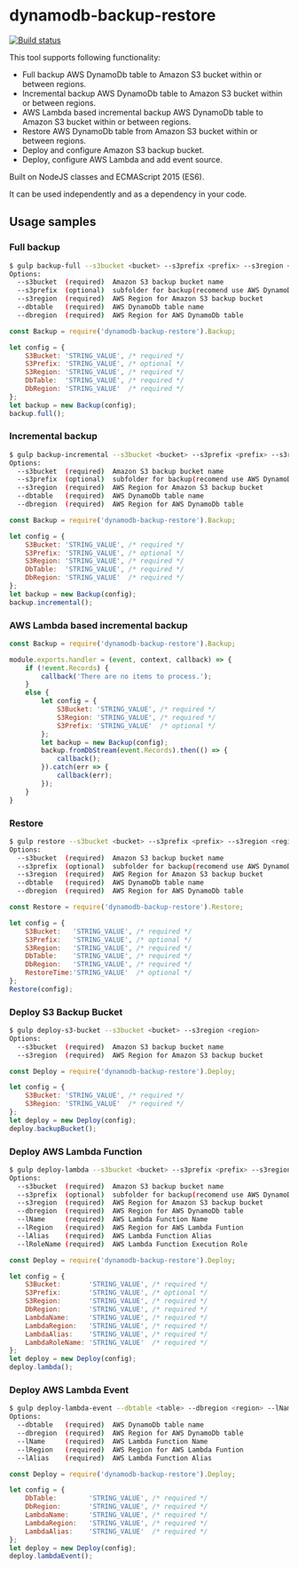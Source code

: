 # dynamodb-backup-restore

[![Build status](https://travis-ci.org/Purple-Unicorns/DynamoDbBackUp.svg?branch=master)](https://travis-ci.org/Purple-Unicorns/DynamoDbBackUp)

This tool supports following functionality:
- Full backup AWS DynamoDb table to Amazon S3 bucket within or between regions.
- Incremental backup AWS DynamoDb table to Amazon S3 bucket within or between regions.
- AWS Lambda based incremental backup AWS DynamoDb  table to Amazon S3 bucket within or between regions.
- Restore AWS DynamoDb table from Amazon S3 bucket within or between regions.
- Deploy and configure Amazon S3 backup bucket.
- Deploy, configure AWS Lambda and add event source.

Built on NodeJS classes and ECMAScript 2015 (ES6).

It can be used independently and as a dependency in your code.

## Usage samples
### Full backup
```bash
$ gulp backup-full --s3bucket <bucket> --s3prefix <prefix> --s3region <region> --dbtable <table> --dbregion <region>
Options:
  --s3bucket  (required)  Amazon S3 backup bucket name 
  --s3prefix  (optional)  subfolder for backup(recomend use AWS DynamoDb table name) 
  --s3region  (required)  AWS Region for Amazon S3 backup bucket
  --dbtable   (required)  AWS DynamoDb table name 
  --dbregion  (required)  AWS Region for AWS DynamoDb table
```

```javascript
const Backup = require('dynamodb-backup-restore').Backup;

let config = {
    S3Bucket: 'STRING_VALUE', /* required */
    S3Prefix: 'STRING_VALUE', /* optional */
    S3Region: 'STRING_VALUE', /* required */
    DbTable:  'STRING_VALUE', /* required */
    DbRegion: 'STRING_VALUE'  /* required */
};
let backup = new Backup(config);
backup.full();
```

### Incremental backup
```bash
$ gulp backup-incremental --s3bucket <bucket> --s3prefix <prefix> --s3region <region> --dbtable <table> --dbregion <region>
Options:
  --s3bucket  (required)  Amazon S3 backup bucket name 
  --s3prefix  (optional)  subfolder for backup(recomend use AWS DynamoDb table name) 
  --s3region  (required)  AWS Region for Amazon S3 backup bucket
  --dbtable   (required)  AWS DynamoDb table name 
  --dbregion  (required)  AWS Region for AWS DynamoDb table
```

```javascript
const Backup = require('dynamodb-backup-restore').Backup;

let config = {
    S3Bucket: 'STRING_VALUE', /* required */
    S3Prefix: 'STRING_VALUE', /* optional */
    S3Region: 'STRING_VALUE', /* required */
    DbTable:  'STRING_VALUE', /* required */
    DbRegion: 'STRING_VALUE'  /* required */
};
let backup = new Backup(config);
backup.incremental();
```

### AWS Lambda based incremental backup
```javascript
const Backup = require('dynamodb-backup-restore').Backup;

module.exports.handler = (event, context, callback) => {
    if (!event.Records) {
        callback('There are no items to process.');
    }
    else {
        let config = {
            S3Bucket: 'STRING_VALUE', /* required */
            S3Region: 'STRING_VALUE', /* required */
            S3Prefix: 'STRING_VALUE'  /* optional */
        };
        let backup = new Backup(config);
        backup.fromDbStream(event.Records).then(() => {
            callback();
        }).catch(err => {
            callback(err);
        });
    }
}
```
### Restore
```bash
$ gulp restore --s3bucket <bucket> --s3prefix <prefix> --s3region <region> --dbtable <table> --dbregion <region>
Options:
  --s3bucket  (required)  Amazon S3 backup bucket name 
  --s3prefix  (optional)  subfolder for backup(recomend use AWS DynamoDb table name) 
  --s3region  (required)  AWS Region for Amazon S3 backup bucket
  --dbtable   (required)  AWS DynamoDb table name 
  --dbregion  (required)  AWS Region for AWS DynamoDb table
```

```javascript
const Restore = require('dynamodb-backup-restore').Restore;

let config = {
    S3Bucket:   'STRING_VALUE', /* required */
    S3Prefix:   'STRING_VALUE', /* optional */
    S3Region:   'STRING_VALUE', /* required */
    DbTable:    'STRING_VALUE', /* required */
    DbRegion:   'STRING_VALUE', /* required */
    RestoreTime:'STRING_VALUE'  /* optional */
};
Restore(config);
```

### Deploy S3 Backup Bucket
```bash
$ gulp deploy-s3-bucket --s3bucket <bucket> --s3region <region>
Options:
  --s3bucket  (required)  Amazon S3 backup bucket name 
  --s3region  (required)  AWS Region for Amazon S3 backup bucket
```

```javascript
const Deploy = require('dynamodb-backup-restore').Deploy;

let config = {
    S3Bucket: 'STRING_VALUE', /* required */
    S3Region: 'STRING_VALUE'  /* required */
};
let deploy = new Deploy(config);
deploy.backupBucket();
```

### Deploy AWS Lambda Function
```bash
$ gulp deploy-lambda --s3bucket <bucket> --s3prefix <prefix> --s3region <region> --dbregion <region> --lName <lambdaName> --lRegion <region> --lAlias <lambdaAlias> --lRoleName <lambdaRole>
Options:
  --s3bucket  (required)  Amazon S3 backup bucket name 
  --s3prefix  (optional)  subfolder for backup(recomend use AWS DynamoDb table name) 
  --s3region  (required)  AWS Region for Amazon S3 backup bucket
  --dbregion  (required)  AWS Region for AWS DynamoDb table
  --lName     (required)  AWS Lambda Function Name
  --lRegion   (required)  AWS Region for AWS Lambda Funtion 
  --lAlias    (required)  AWS Lambda Function Alias
  --lRoleName (required)  AWS Lambda Function Execution Role
```

```javascript
const Deploy = require('dynamodb-backup-restore').Deploy;

let config = {
    S3Bucket:       'STRING_VALUE', /* required */
    S3Prefix:       'STRING_VALUE', /* optional */
    S3Region:       'STRING_VALUE', /* required */
    DbRegion:       'STRING_VALUE', /* required */
    LambdaName:     'STRING_VALUE', /* required */
    LambdaRegion:   'STRING_VALUE', /* required */
    LambdaAlias:    'STRING_VALUE', /* required */
    LambdaRoleName: 'STRING_VALUE'  /* required */
};
let deploy = new Deploy(config);
deploy.lambda();
```

### Deploy AWS Lambda Event
```bash
$ gulp deploy-lambda-event --dbtable <table> --dbregion <region> --lName <lambdaName> --lRegion <region> --lAlias <lambdaAlias>
Options:
  --dbtable   (required)  AWS DynamoDb table name 
  --dbregion  (required)  AWS Region for AWS DynamoDb table
  --lName     (required)  AWS Lambda Function Name
  --lRegion   (required)  AWS Region for AWS Lambda Funtion 
  --lAlias    (required)  AWS Lambda Function Alias
```

```javascript
const Deploy = require('dynamodb-backup-restore').Deploy;

let config = {
    DbTable:        'STRING_VALUE', /* required */
    DbRegion:       'STRING_VALUE', /* required */
    LambdaName:     'STRING_VALUE', /* required */
    LambdaRegion:   'STRING_VALUE', /* required */
    LambdaAlias:    'STRING_VALUE'  /* required */
};
let deploy = new Deploy(config);
deploy.lambdaEvent();
```
